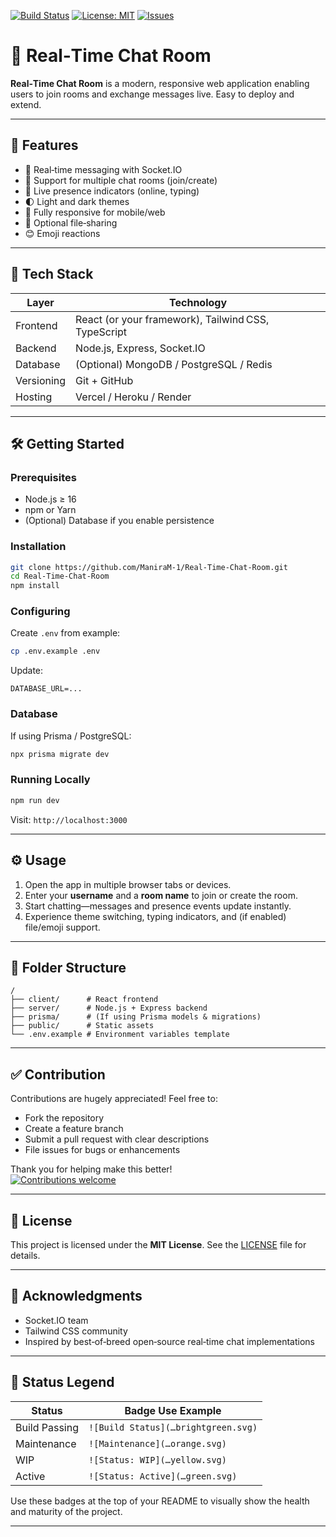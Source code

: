 [![Build Status](https://img.shields.io/badge/build-passing-brightgreen.svg)]()
[![License: MIT](https://img.shields.io/badge/license-MIT-blue.svg)]()
[![Issues](https://img.shields.io/badge/issues-open%20for%20contribution-yellow.svg)]()

# 🎉 Real‑Time Chat Room

**Real‑Time Chat Room** is a modern, responsive web application enabling users to join rooms and exchange messages live. Easy to deploy and extend.

---

## 🚀 Features

- 💬 Real‑time messaging with Socket.IO
- 🚪 Support for multiple chat rooms (join/create)
- 👥 Live presence indicators (online, typing)
- 🌓 Light and dark themes
- 📱 Fully responsive for mobile/web
- 📎 Optional file‑sharing
- 😊 Emoji reactions

---

## 🧰 Tech Stack

| Layer        | Technology              |
|--------------|--------------------------|
| Frontend     | React (or your framework), Tailwind CSS, TypeScript |
| Backend      | Node.js, Express, Socket.IO |
| Database     | (Optional) MongoDB / PostgreSQL / Redis |
| Versioning   | Git + GitHub             |
| Hosting      | Vercel / Heroku / Render |

---

## 🛠️ Getting Started

### Prerequisites

- Node.js ≥ 16
- npm or Yarn
- (Optional) Database if you enable persistence

### Installation

```bash
git clone https://github.com/ManiraM-1/Real‑Time‑Chat‑Room.git
cd Real‑Time‑Chat‑Room
npm install
```

### Configuring

Create `.env` from example:

```bash
cp .env.example .env
```

Update:

```env
DATABASE_URL=...
```

### Database

If using Prisma / PostgreSQL:

```bash
npx prisma migrate dev
```

### Running Locally

```bash
npm run dev
```

Visit: `http://localhost:3000`

---

## ⚙️ Usage

1. Open the app in multiple browser tabs or devices.
2. Enter your **username** and a **room name** to join or create the room.
3. Start chatting—messages and presence events update instantly.
4. Experience theme switching, typing indicators, and (if enabled) file/emoji support.

---

## 🧩 Folder Structure

```
/
├── client/      # React frontend
├── server/      # Node.js + Express backend
├── prisma/      # (If using Prisma models & migrations)
├── public/      # Static assets
└── .env.example # Environment variables template
```

---

## ✅ Contribution

Contributions are hugely appreciated! Feel free to:

- Fork the repository
- Create a feature branch
- Submit a pull request with clear descriptions
- File issues for bugs or enhancements

Thank you for helping make this better!  
[![Contributions welcome](https://img.shields.io/badge/contributions-welcome-brightgreen.svg)]()

---

## 📝 License

This project is licensed under the **MIT License**. See the [LICENSE](LICENSE) file for details.

---

## 🌟 Acknowledgments

- Socket.IO team
- Tailwind CSS community  
- Inspired by best‑of‑breed open‑source real‑time chat implementations

---

## 📌 Status Legend

| Status        | Badge Use Example                                |
|---------------|--------------------------------------------------|
| Build Passing | `![Build Status](…brightgreen.svg)`              |
| Maintenance   | `![Maintenance](…orange.svg)`                    |
| WIP           | `![Status: WIP](…yellow.svg)`                    |
| Active        | `![Status: Active](…green.svg)`                  |

Use these badges at the top of your README to visually show the health and maturity of the project.

---


